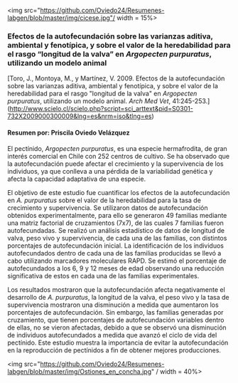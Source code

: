 
<img src="https://github.com/Oviedo24/Resumenes-labgen/blob/master/img/cicese.jpg"/ width = 15%>

### Efectos de la autofecundación sobre las varianzas aditiva, ambiental y fenotípica, y sobre el valor de la heredabilidad para el rasgo “longitud de la valva” en *Argopecten purpuratus*, utilizando un modelo animal 

[Toro, J., Montoya, M., y Martínez, V. 2009. Efectos de la autofecundación sobre las varianzas aditiva, ambiental y fenotípica, y sobre el valor de la heredabilidad para el rasgo "longitud de la valva" en *Argopecten purpuratus*, utilizando un modelo animal. *Arch Med Vet*, 41:245-253.] (http://www.scielo.cl/scielo.php?script=sci_arttext&pid=S0301-732X2009000300009&lng=es&nrm=iso&tlng=es)

#### Resumen por: Priscila Oviedo Velázquez

El pectínido, *Argopecten purpuratus*, es una especie hermafrodita, de gran interés comercial en Chile con 252 centros de cultivo. Se ha observado que la autofecundación puede afectar el crecimiento y la supervivencia de los individuos, ya que conlleva a una pérdida de la variabilidad genética y afecta la capacidad adaptativa de una especie. 

El objetivo de este estudio fue cuantificar los efectos de la autofecundación en *A. purpuratus* sobre el valor de la heredabilidad para la tasa de crecimiento y supervivencia. Se utilizaron datos de autofecundación obtenidos experimentalmente, para ello se generaron 49 familias mediante una matriz factorial de cruzamientos (7x7), de las cuales 7 familias fueron autofecundadas. Se realizó un análisis estadístico de datos de longitud de valva, peso vivo y supervivencia, de cada una de las familias, con distintos porcentajes de autofecundación inicial. La identificación de los individuos autofecundados dentro de cada una de las familias producidas se llevó a cabo utilizando marcadores moleculares RAPD. Se estimó el porcentaje de autofecundados a los 6, 9 y 12 meses de edad observando una reducción significativa de estos en cada una de las familias experimentales.

Los resultados mostraron que la autofecundación afecta negativamente el desarrollo de *A. purpuratus*, la longitud de la valva, el peso vivo y la tasa de supervivencia mostraron una disminución a medida que aumentaron los porcentajes de autofecundación. 
Sin embargo, las familias generadas por cruzamiento, que tienen porcentajes de autofecundación variables dentro de ellas, no se vieron afectadas, debido a que se observó una disminución de individuos autofecundados a medida que avanzó el ciclo de vida del pectínido. Este estudio muestra la importancia de evitar la autofecundación en la reproducción de pectínidos a fin de obtener mejores producciones.

<img src="https://github.com/Oviedo24/Resumenes-labgen/blob/master/img/Ostiones_en_concha.jpg" / width = 40%>
